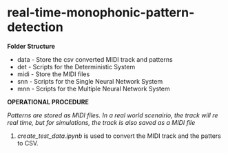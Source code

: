 # real-time-monophonic-pattern-detection


**Folder Structure**

 - data - Store the csv converted MIDI track and patterns
 - det - Scripts for the Deterministic System
 - midi - Store the MIDI files
 - snn - Scripts for the Single Neural Network System
 - mnn - Scripts for the Multiple Neural Network System


 **OPERATIONAL PROCEDURE**

  *Patterns are stored as MIDI files. In a real world scenairio, the track will re real time, but for simulations, the track is also saved as a MIDI file*

  1. *create_test_data.ipynb* is used to convert the MIDI track and the patters to CSV. 
